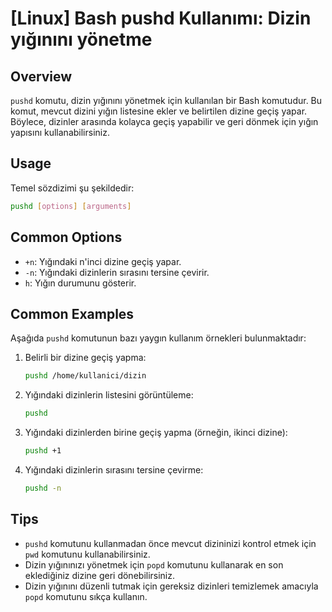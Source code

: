 # [Linux] Bash pushd Kullanımı: Dizin yığınını yönetme

## Overview
`pushd` komutu, dizin yığınını yönetmek için kullanılan bir Bash komutudur. Bu komut, mevcut dizini yığın listesine ekler ve belirtilen dizine geçiş yapar. Böylece, dizinler arasında kolayca geçiş yapabilir ve geri dönmek için yığın yapısını kullanabilirsiniz.

## Usage
Temel sözdizimi şu şekildedir:
```bash
pushd [options] [arguments]
```

## Common Options
- `+n`: Yığındaki n'inci dizine geçiş yapar.
- `-n`: Yığındaki dizinlerin sırasını tersine çevirir.
- `h`: Yığın durumunu gösterir.

## Common Examples
Aşağıda `pushd` komutunun bazı yaygın kullanım örnekleri bulunmaktadır:

1. Belirli bir dizine geçiş yapma:
   ```bash
   pushd /home/kullanici/dizin
   ```

2. Yığındaki dizinlerin listesini görüntüleme:
   ```bash
   pushd
   ```

3. Yığındaki dizinlerden birine geçiş yapma (örneğin, ikinci dizine):
   ```bash
   pushd +1
   ```

4. Yığındaki dizinlerin sırasını tersine çevirme:
   ```bash
   pushd -n
   ```

## Tips
- `pushd` komutunu kullanmadan önce mevcut dizininizi kontrol etmek için `pwd` komutunu kullanabilirsiniz.
- Dizin yığınınızı yönetmek için `popd` komutunu kullanarak en son eklediğiniz dizine geri dönebilirsiniz.
- Dizin yığınını düzenli tutmak için gereksiz dizinleri temizlemek amacıyla `popd` komutunu sıkça kullanın.